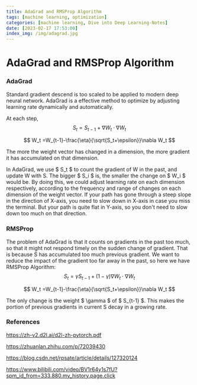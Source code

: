 ```yaml
---
title: AdaGrad and RMSProp Algorithm
tags: [machine learning, optimization]
categories: [machine learning, Dive into Deep Learning-Notes]
date: [2023-02-17 17:53:00]
index_img: /img/adagrad.jpg
---
```




# AdaGrad and RMSProp Algorithm

### AdaGrad

Standard gradient descend is too scaled to be applied to modern deep neural network. AdaGrad is a effective method to optimize  by adjusting learning rate dynamically and automatically. 

At each step, 
$$
S_t=S_{t-1}+\nabla W_t\cdot \nabla W_t
$$

$$
W_t =W_{t-1}-\frac{\eta}{\sqrt{S_t+\epsilon}}\nabla W_t
$$

The more the weight vector has changed in a dimension,  the more gradient it has accumulated on that dimension.

In AdaGrad, we use $ S_t $ to count the gradient of W in the past, and update W with S. The bigger $ S_i $ is, the smaller the change on $ W_i $ would be. By doing this, we could adjust learning rate on each dimension respectively, according to the frequency and range of changes on each dimension of the weight vector. If your path has gone through a steep slope in the direction of X-axis, you need to slow down in X-axis in case you miss the terminal. But your path is quite flat in Y-axis, so you don't need to slow down too much on that direction.

### RMSProp

The problem of AdaGrad is that it counts on gradients in the past too much, so that it might not respond timely on the sudden change of gradient. That is because S has accumulated too much previous gradient. We want to reduce the impact of the gradient too far away in the past, so here we have RMSProp Algorithm:
$$
S_t=\gamma S_{t-1}+(1-\gamma)\nabla W_t\cdot \nabla W_t
$$

$$
W_t =W_{t-1}-\frac{\eta}{\sqrt{S_t+\epsilon}}\nabla W_t
$$

The only change is the weight $ \gamma $ of $ S_{t-1} $. This makes the portion of previous gradients in current S decay in a growing rate. 

### References

https://zh-v2.d2l.ai/d2l-zh-pytorch.pdf

https://zhuanlan.zhihu.com/p/72039430

https://blog.csdn.net/rpsate/article/details/127320124

https://www.bilibili.com/video/BV1r64y1s7fU?spm_id_from=333.880.my_history.page.click


